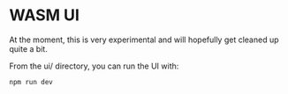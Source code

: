 # WASM UI

At the moment, this is very experimental and will hopefully get cleaned up quite a bit.

From the ui/ directory, you can run the UI with:

```bash
npm run dev
```
